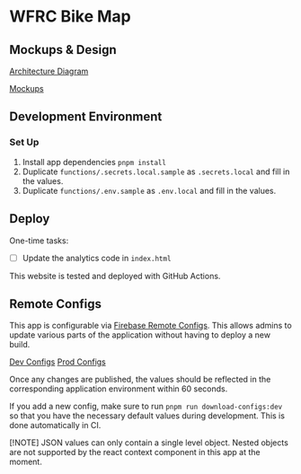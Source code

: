 # WFRC Bike Map

## Mockups & Design

[Architecture Diagram](https://docs.google.com/presentation/d/1Qkbl3NFZnzbS-L1Wifedvun4SQVMqNHA9gEgAG6-988/edit#slide=id.p)

[Mockups](https://docs.google.com/presentation/d/1FZjX4FpiWq74R5NJUhI3lR-AuOMo_z28XR0BxEGwxEQ/edit#slide=id.p)

## Development Environment

### Set Up

1. Install app dependencies `pnpm install`
1. Duplicate `functions/.secrets.local.sample` as `.secrets.local` and fill in the values.
1. Duplicate `functions/.env.sample` as `.env.local` and fill in the values.

## Deploy

One-time tasks:

- [ ] Update the analytics code in `index.html`

This website is tested and deployed with GitHub Actions.

## Remote Configs

This app is configurable via [Firebase Remote Configs](https://firebase.google.com/docs/remote-config). This allows admins to update various parts of the application without having to deploy a new build.

[Dev Configs](https://console.firebase.google.com/project/ut-dts-agrc-wfrc-bike-map-dev/config/env/firebase)
[Prod Configs](https://console.firebase.google.com/project/ut-dts-agrc-wfrc-bike-map-prod/config/env/firebase)

Once any changes are published, the values should be reflected in the corresponding application environment within 60 seconds.

If you add a new config, make sure to run `pnpm run download-configs:dev` so that you have the necessary default values during development. This is done automatically in CI.

[!NOTE]
JSON values can only contain a single level object. Nested objects are not supported by the react context component in this app at the moment.
